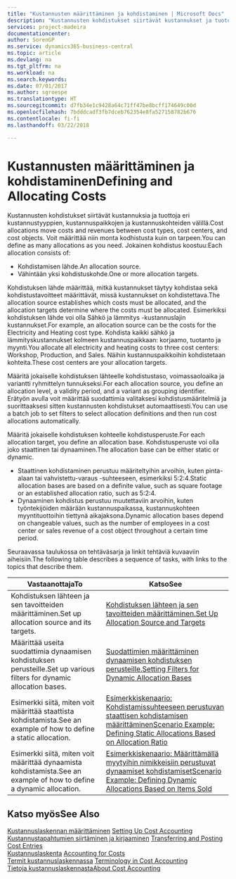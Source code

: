 ```yaml
---
title: "Kustannusten määrittäminen ja kohdistaminen | Microsoft Docs"
description: "Kustannusten kohdistukset siirtävät kustannukset ja tuotot eri kustannustyyppien, kustannuspaikkojen ja kustannuskohteiden välillä. Voit määrittää niin monta kodhistusta kuin on tarpeen."
services: project-madeira
documentationcenter: 
author: SorenGP
ms.service: dynamics365-business-central
ms.topic: article
ms.devlang: na
ms.tgt_pltfrm: na
ms.workload: na
ms.search.keywords: 
ms.date: 07/01/2017
ms.author: sgroespe
ms.translationtype: HT
ms.sourcegitcommit: d7fb34e1c9428a64c71ff47be8bcff174649c00d
ms.openlocfilehash: 7bdddcadf3fb7dceb762354e8fa527158782b676
ms.contentlocale: fi-fi
ms.lasthandoff: 03/22/2018

---
```

# <a name="defining-and-allocating-costs"></a><span data-ttu-id="d7d94-104">Kustannusten määrittäminen ja kohdistaminen</span><span class="sxs-lookup"><span data-stu-id="d7d94-104">Defining and Allocating Costs</span></span>
<span data-ttu-id="d7d94-105">Kustannusten kohdistukset siirtävät kustannuksia ja tuottoja eri kustannustyyppien, kustannuspaikkojen ja kustannuskohteiden välillä.</span><span class="sxs-lookup"><span data-stu-id="d7d94-105">Cost allocations move costs and revenues between cost types, cost centers, and cost objects.</span></span> <span data-ttu-id="d7d94-106">Voit määrittää niin monta kodhistusta kuin on tarpeen.</span><span class="sxs-lookup"><span data-stu-id="d7d94-106">You can define as many allocations as you need.</span></span> <span data-ttu-id="d7d94-107">Jokainen kohdistus koostuu:</span><span class="sxs-lookup"><span data-stu-id="d7d94-107">Each allocation consists of:</span></span>  

-   <span data-ttu-id="d7d94-108">Kohdistamisen lähde.</span><span class="sxs-lookup"><span data-stu-id="d7d94-108">An allocation source.</span></span>  
-   <span data-ttu-id="d7d94-109">Vähintään yksi kohdistuskohde.</span><span class="sxs-lookup"><span data-stu-id="d7d94-109">One or more allocation targets.</span></span>  

<span data-ttu-id="d7d94-110">Kohdistuksen lähde määrittää, mitkä kustannukset täytyy kohdistaa sekä kohdistustavoitteet määrittävät, missä kustannukset on kohdistettava.</span><span class="sxs-lookup"><span data-stu-id="d7d94-110">The allocation source establishes which costs must be allocated, and the allocation targets determine where the costs must be allocated.</span></span> <span data-ttu-id="d7d94-111">Esimerkiksi kohdistuksen lähde voi olla Sähkö ja lämmitys -kustannuslajin kustannukset.</span><span class="sxs-lookup"><span data-stu-id="d7d94-111">For example, an allocation source can be the costs for the Electricity and Heating cost type.</span></span> <span data-ttu-id="d7d94-112">Kohdista kaikki sähkö ja lämmityskustannukset kolmeen kustannuspaikkaan: korjaamo, tuotanto ja myynti.</span><span class="sxs-lookup"><span data-stu-id="d7d94-112">You allocate all electricity and heating costs to three cost centers: Workshop, Production, and Sales.</span></span> <span data-ttu-id="d7d94-113">Näihin kustannuspaikkoihin kohdistetaan kohteita.</span><span class="sxs-lookup"><span data-stu-id="d7d94-113">These cost centers are your allocation targets.</span></span>  

<span data-ttu-id="d7d94-114">Määritä jokaiselle kohdistuksen lähteelle kohdistustaso, voimassaoloaika ja variantti ryhmittelyn tunnukseksi.</span><span class="sxs-lookup"><span data-stu-id="d7d94-114">For each allocation source, you define an allocation level, a validity period, and a variant as grouping identifier.</span></span> <span data-ttu-id="d7d94-115">Erätyön avulla voit määrittää suodattimia valitaksesi kohdistusmääritelmiä ja suorittaaksesi sitten kustannusten kohdistukset automaattisesti.</span><span class="sxs-lookup"><span data-stu-id="d7d94-115">You can use a batch job to set filters to select allocation definitions and then run cost allocations automatically.</span></span>  

<span data-ttu-id="d7d94-116">Määritä jokaiselle kohdistuksen kohteelle kohdistusperuste.</span><span class="sxs-lookup"><span data-stu-id="d7d94-116">For each allocation target, you define an allocation base.</span></span> <span data-ttu-id="d7d94-117">Kohdistusperuste voi olla joko staattinen tai dynaaminen.</span><span class="sxs-lookup"><span data-stu-id="d7d94-117">The allocation base can be either static or dynamic.</span></span>  

-   <span data-ttu-id="d7d94-118">Staattinen kohdistaminen perustuu määriteltyihin arvoihin, kuten pinta-alaan tai vahvistettu-varaus -suhteeseen, esimerkiksi 5:2:4.</span><span class="sxs-lookup"><span data-stu-id="d7d94-118">Static allocation bases are based on a definite value, such as square footage or an established allocation ratio, such as 5:2:4.</span></span>  
-   <span data-ttu-id="d7d94-119">Dynaaminen kohdistus perustuu muutettaviin arvoihin, kuten työntekijöiden määrään kustannuspaikassa, kustannuskohteen myyntituottoihin tiettynä aikajaksona.</span><span class="sxs-lookup"><span data-stu-id="d7d94-119">Dynamic allocation bases depend on changeable values, such as the number of employees in a cost center or sales revenue of a cost object throughout a certain time period.</span></span>  

<span data-ttu-id="d7d94-120">Seuraavassa taulukossa on tehtäväsarja ja linkit tehtäviä kuvaaviin aiheisiin.</span><span class="sxs-lookup"><span data-stu-id="d7d94-120">The following table describes a sequence of tasks, with links to the topics that describe them.</span></span>

|<span data-ttu-id="d7d94-121">Vastaanottaja</span><span class="sxs-lookup"><span data-stu-id="d7d94-121">To</span></span>|<span data-ttu-id="d7d94-122">Katso</span><span class="sxs-lookup"><span data-stu-id="d7d94-122">See</span></span>|  
|--------|---------|  
|<span data-ttu-id="d7d94-123">Kohdistuksen lähteen ja sen tavoitteiden määrittäminen.</span><span class="sxs-lookup"><span data-stu-id="d7d94-123">Set up allocation source and its targets.</span></span>|[<span data-ttu-id="d7d94-124">Kohdistuksen lähteen ja sen tavoitteiden määrittäminen.</span><span class="sxs-lookup"><span data-stu-id="d7d94-124">Set Up Allocation Source and Targets</span></span>](finance-how-to-set-up-allocation-source-and-targets.md)|  
|<span data-ttu-id="d7d94-125">Määrittää useita suodattimia dynaamisen kohdistuksen perusteille.</span><span class="sxs-lookup"><span data-stu-id="d7d94-125">Set up various filters for dynamic allocation bases.</span></span>|[<span data-ttu-id="d7d94-126">Suodattimien määrittäminen dynaamisen kohdistuksen perusteille.</span><span class="sxs-lookup"><span data-stu-id="d7d94-126">Setting Filters for Dynamic Allocation Bases</span></span>](finance-setting-filters-for-dynamic-allocation-bases.md)|  
|<span data-ttu-id="d7d94-127">Esimerkki siitä, miten voit määrittää staattista kohdistamista.</span><span class="sxs-lookup"><span data-stu-id="d7d94-127">See an example of how to define a static allocation.</span></span>|[<span data-ttu-id="d7d94-128">Esimerkkiskenaario: Kohdistamissuhteeseen perustuvan staattisen kohdistamisen määrittäminen</span><span class="sxs-lookup"><span data-stu-id="d7d94-128">Scenario Example: Defining Static Allocations Based on Allocation Ratio</span></span>](finance-scenario-example-defining-static-allocations-based-on-allocation-ratio.md)|  
|<span data-ttu-id="d7d94-129">Esimerkki siitä, miten voit määrittää dynaamista kohdistamista.</span><span class="sxs-lookup"><span data-stu-id="d7d94-129">See an example of how to define a dynamic allocation.</span></span>|[<span data-ttu-id="d7d94-130">Esimerkkiskenaario: Määrittämällä myytyihin nimikkeisiin perustuvat dynaamiset kohdistamiset</span><span class="sxs-lookup"><span data-stu-id="d7d94-130">Scenario Example: Defining Dynamic Allocations Based on Items Sold</span></span>](finance-scenario-example-defining-dynamic-allocations-based-on-items-sold.md)|  

## <a name="see-also"></a><span data-ttu-id="d7d94-131">Katso myös</span><span class="sxs-lookup"><span data-stu-id="d7d94-131">See Also</span></span>  
 <span data-ttu-id="d7d94-132">[Kustannuslaskennan määrittäminen](finance-set-up-cost-accounting.md) </span><span class="sxs-lookup"><span data-stu-id="d7d94-132">[Setting Up Cost Accounting](finance-set-up-cost-accounting.md) </span></span>  
 <span data-ttu-id="d7d94-133">[Kustannustapahtumien siirtäminen ja kirjaaminen](finance-transfer-and-post-cost-entries.md) </span><span class="sxs-lookup"><span data-stu-id="d7d94-133">[Transferring and Posting Cost Entries](finance-transfer-and-post-cost-entries.md) </span></span>  
 <span data-ttu-id="d7d94-134">[Kustannuslaskenta](finance-manage-cost-accounting.md) </span><span class="sxs-lookup"><span data-stu-id="d7d94-134">[Accounting for Costs](finance-manage-cost-accounting.md) </span></span>  
 <span data-ttu-id="d7d94-135">[Termit kustannuslaskennassa](finance-terminology-in-cost-accounting.md) </span><span class="sxs-lookup"><span data-stu-id="d7d94-135">[Terminology in Cost Accounting](finance-terminology-in-cost-accounting.md) </span></span>  
 [<span data-ttu-id="d7d94-136">Tietoja kustannuslaskennasta</span><span class="sxs-lookup"><span data-stu-id="d7d94-136">About Cost Accounting</span></span>](finance-about-cost-accounting.md)

